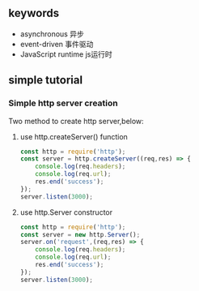 ## keywords
* asynchronous 异步
* event-driven 事件驱动
* JavaScript runtime js运行时

## simple tutorial

### Simple http server creation

Two method to create http server,below:

1. use http.createServer() function
    ``` javascript
    const http = require('http');
    const server = http.createServer((req,res) => {
        console.log(req.headers);
        console.log(req.url);
        res.end('success');
    });
    server.listen(3000);
    ```

2. use http.Server constructor 
    ``` javascript
    const http = require('http');
    const server = new http.Server();
    server.on('request',(req,res) => {
        console.log(req.headers);
        console.log(req.url);
        res.end('success');
    });
    server.listen(3000);
    ```



